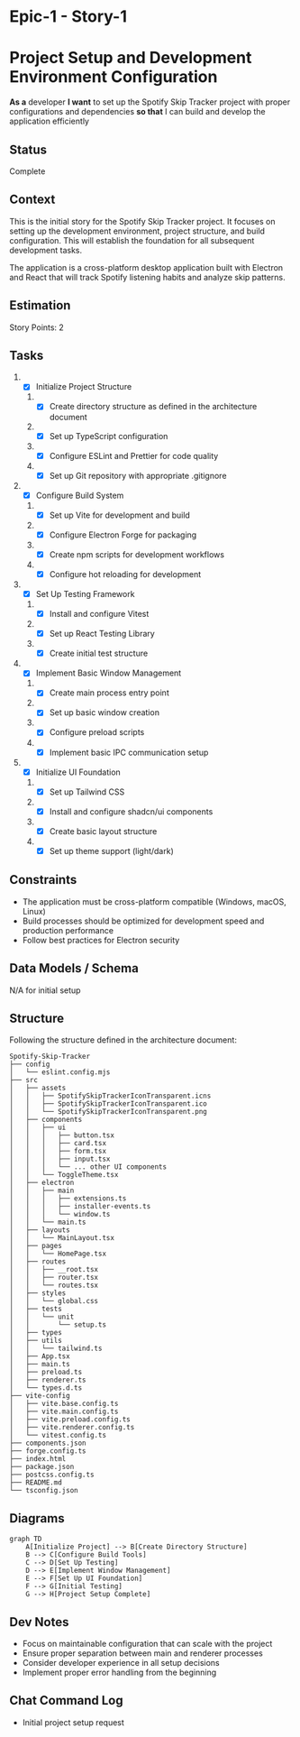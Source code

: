 # Epic-1 - Story-1

# Project Setup and Development Environment Configuration

**As a** developer
**I want** to set up the Spotify Skip Tracker project with proper configurations and dependencies
**so that** I can build and develop the application efficiently

## Status

Complete

## Context

This is the initial story for the Spotify Skip Tracker project. It focuses on setting up the development environment, project structure, and build configuration. This will establish the foundation for all subsequent development tasks.

The application is a cross-platform desktop application built with Electron and React that will track Spotify listening habits and analyze skip patterns.

## Estimation

Story Points: 2

## Tasks

1. - [x] Initialize Project Structure
   1. - [x] Create directory structure as defined in the architecture document
   2. - [x] Set up TypeScript configuration
   3. - [x] Configure ESLint and Prettier for code quality
   4. - [x] Set up Git repository with appropriate .gitignore

2. - [x] Configure Build System
   1. - [x] Set up Vite for development and build
   2. - [x] Configure Electron Forge for packaging
   3. - [x] Create npm scripts for development workflows
   4. - [x] Configure hot reloading for development

3. - [x] Set Up Testing Framework
   1. - [x] Install and configure Vitest
   2. - [x] Set up React Testing Library
   3. - [x] Create initial test structure

4. - [x] Implement Basic Window Management
   1. - [x] Create main process entry point
   2. - [x] Set up basic window creation
   3. - [x] Configure preload scripts
   4. - [x] Implement basic IPC communication setup

5. - [x] Initialize UI Foundation
   1. - [x] Set up Tailwind CSS
   2. - [x] Install and configure shadcn/ui components
   3. - [x] Create basic layout structure
   4. - [x] Set up theme support (light/dark)

## Constraints

- The application must be cross-platform compatible (Windows, macOS, Linux)
- Build processes should be optimized for development speed and production performance
- Follow best practices for Electron security

## Data Models / Schema

N/A for initial setup

## Structure

Following the structure defined in the architecture document:

```text
Spotify-Skip-Tracker
├── config
│   └── eslint.config.mjs
├── src
│   ├── assets
│   │   ├── SpotifySkipTrackerIconTransparent.icns
│   │   ├── SpotifySkipTrackerIconTransparent.ico
│   │   └── SpotifySkipTrackerIconTransparent.png
│   ├── components
│   │   ├── ui
│   │   │   ├── button.tsx
│   │   │   ├── card.tsx
│   │   │   ├── form.tsx
│   │   │   ├── input.tsx
│   │   │   └── ... other UI components
│   │   └── ToggleTheme.tsx
│   ├── electron
│   │   ├── main
│   │   │   ├── extensions.ts
│   │   │   ├── installer-events.ts
│   │   │   └── window.ts
│   │   └── main.ts
│   ├── layouts
│   │   └── MainLayout.tsx
│   ├── pages
│   │   └── HomePage.tsx
│   ├── routes
│   │   ├── __root.tsx
│   │   ├── router.tsx
│   │   └── routes.tsx
│   ├── styles
│   │   └── global.css
│   ├── tests
│   │   └── unit
│   │       └── setup.ts
│   ├── types
│   ├── utils
│   │   └── tailwind.ts
│   ├── App.tsx
│   ├── main.ts
│   ├── preload.ts
│   ├── renderer.ts
│   └── types.d.ts
├── vite-config
│   ├── vite.base.config.ts
│   ├── vite.main.config.ts
│   ├── vite.preload.config.ts
│   ├── vite.renderer.config.ts
│   └── vitest.config.ts
├── components.json
├── forge.config.ts
├── index.html
├── package.json
├── postcss.config.ts
├── README.md
└── tsconfig.json
```

## Diagrams

```mermaid
graph TD
    A[Initialize Project] --> B[Create Directory Structure]
    B --> C[Configure Build Tools]
    C --> D[Set Up Testing]
    D --> E[Implement Window Management]
    E --> F[Set Up UI Foundation]
    F --> G[Initial Testing]
    G --> H[Project Setup Complete]
```

## Dev Notes

- Focus on maintainable configuration that can scale with the project
- Ensure proper separation between main and renderer processes
- Consider developer experience in all setup decisions
- Implement proper error handling from the beginning

## Chat Command Log

- Initial project setup request
